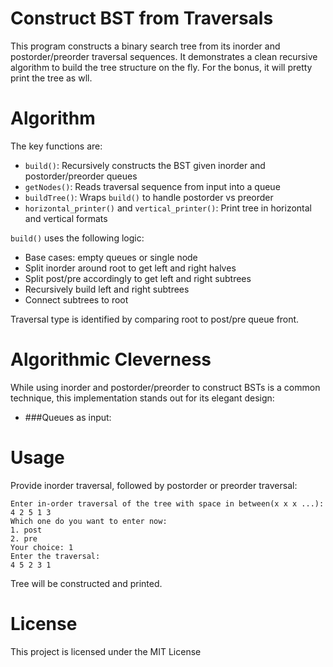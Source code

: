 # Construct BST from Traversals
This program constructs a binary search tree from its inorder and postorder/preorder traversal sequences. It demonstrates a clean recursive algorithm to build the tree structure on the fly. For the bonus, it will pretty print the tree as wll.

# Algorithm
The key functions are:
- ```build()```: Recursively constructs the BST given inorder and postorder/preorder queues
- ```getNodes()```: Reads traversal sequence from input into a queue
- ```buildTree()```: Wraps ```build()``` to handle postorder vs preorder
- ```horizontal_printer()``` and ```vertical_printer()```: Print tree in horizontal and vertical formats

```build()``` uses the following logic:
- Base cases: empty queues or single node
- Split inorder around root to get left and right halves
- Split post/pre accordingly to get left and right subtrees
- Recursively build left and right subtrees
- Connect subtrees to root

Traversal type is identified by comparing root to post/pre queue front.

# Algorithmic Cleverness
While using inorder and postorder/preorder to construct BSTs is a common technique, this implementation stands out for its elegant design:
- ###Queues as input:

# Usage
Provide inorder traversal, followed by postorder or preorder traversal:
```
Enter in-order traversal of the tree with space in between(x x x ...):
4 2 5 1 3 
Which one do you want to enter now:
1. post
2. pre
Your choice: 1
Enter the traversal:
4 5 2 3 1
```
Tree will be constructed and printed.
# License
This project is licensed under the MIT License
